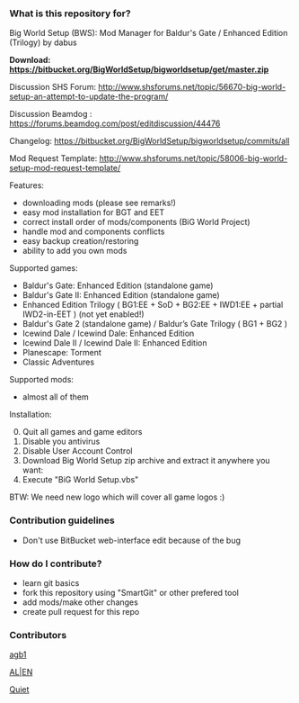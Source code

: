### What is this repository for? ###

Big World Setup (BWS): Mod Manager for Baldur's Gate / Enhanced Edition (Trilogy) by dabus

**Download: https://bitbucket.org/BigWorldSetup/bigworldsetup/get/master.zip**

Discussion SHS Forum: http://www.shsforums.net/topic/56670-big-world-setup-an-attempt-to-update-the-program/

Discussion Beamdog  : https://forums.beamdog.com/post/editdiscussion/44476

Changelog: https://bitbucket.org/BigWorldSetup/bigworldsetup/commits/all

Mod Request Template: http://www.shsforums.net/topic/58006-big-world-setup-mod-request-template/

Features:

- downloading mods (please see remarks!)
- easy mod installation for BGT and EET
- correct install order of mods/components (BiG World Project)
- handle mod and components conflicts
- easy backup creation/restoring
- ability to add you own mods

Supported games:

- Baldur's Gate: Enhanced Edition (standalone game)
- Baldur's Gate II: Enhanced Edition (standalone game)
- Enhanced Edition Trilogy ( BG1:EE + SoD + BG2:EE + IWD1:EE + partial IWD2-in-EET ) (not yet enabled!)
- Baldur's Gate 2 (standalone game) / Baldur’s Gate Trilogy ( BG1 + BG2 )
- Icewind Dale / Icewind Dale: Enhanced Edition
- Icewind Dale II / Icewind Dale II: Enhanced Edition
- Planescape: Torment
- Classic Adventures

Supported mods:

- almost all of them

Installation:

0. Quit all games and game editors
1. Disable you antivirus
2. Disable User Account Control
3. Download Big World Setup zip archive and extract it anywhere you want:
4. Execute "BiG World Setup.vbs"

BTW: We need new logo which will cover all game logos :)

### Contribution guidelines ###

* Don't use BitBucket web-interface edit because of the bug 

### How do I contribute? ###

* learn git basics
* fork this repository using "SmartGit" or other prefered tool
* add mods/make other changes
* create pull request for this repo

### Contributors ###
[agb1](http://www.shsforums.net/user/41035-agb1/)

[AL|EN](http://www.shsforums.net/user/10953-alien/)

[Quiet](http://www.shsforums.net/user/13265-quiet/)